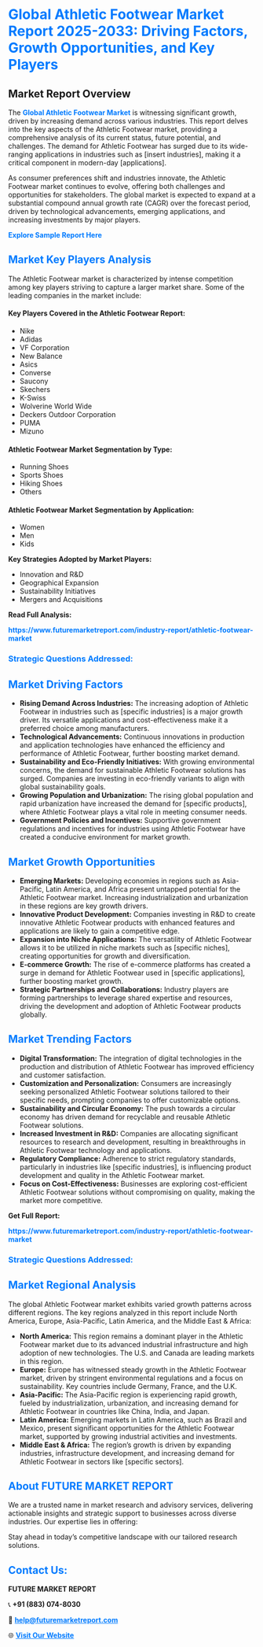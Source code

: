 <h1 style="color: #007BFF;">Global Athletic Footwear Market Report 2025-2033: Driving Factors, Growth Opportunities, and Key Players</h1>

<section id="overview">
<h2>Market Report Overview</h2>
<p>The <a href="https://www.futuremarketreport.com/industry-report/athletic-footwear-market" style="color: #007BFF; text-decoration: none;"><strong>Global Athletic Footwear Market</strong></a> is witnessing significant growth, driven by increasing demand across various industries. This report delves into the key aspects of the Athletic Footwear market, providing a comprehensive analysis of its current status, future potential, and challenges. The demand for Athletic Footwear has surged due to its wide-ranging applications in industries such as [insert industries], making it a critical component in modern-day [applications].</p>
<p>As consumer preferences shift and industries innovate, the Athletic Footwear market continues to evolve, offering both challenges and opportunities for stakeholders. The global market is expected to expand at a substantial compound annual growth rate (CAGR) over the forecast period, driven by technological advancements, emerging applications, and increasing investments by major players.</p>
</section>

<section id="overview">
<p><a href="https://www.futuremarketreport.com/request-sample/reportId=96587" style="color: #007BFF; text-decoration: none;"><strong>Explore Sample Report Here</strong></a></p>
</section>

<section id="key-players">
<h2 style="color: #007BFF;">Market Key Players Analysis</h2>
<p>The Athletic Footwear market is characterized by intense competition among key players striving to capture a larger market share. Some of the leading companies in the market include:</p>
<h4>Key Players Covered in the Athletic Footwear Report:</h4>
<ul><li>Nike</li><li>Adidas</li><li>VF Corporation</li><li>New Balance</li><li>Asics</li><li>Converse</li><li>Saucony</li><li>Skechers</li><li>K-Swiss</li><li>Wolverine World Wide</li><li>Deckers Outdoor Corporation</li><li>PUMA</li><li>Mizuno</li></ul>
<h4>Athletic Footwear Market Segmentation by Type:</h4>
<ul><li>Running Shoes</li><li>Sports Shoes</li><li>Hiking Shoes</li><li>Others</li></ul>

<h4>Athletic Footwear Market Segmentation by Application:</h4>
<ul><li>Women</li><li>Men</li><li>Kids</li></ul>
<p><strong>Key Strategies Adopted by Market Players:</strong></p>
<ul>
<li>Innovation and R&D</li>
<li>Geographical Expansion</li>
<li>Sustainability Initiatives</li>
<li>Mergers and Acquisitions</li>
</ul>
</section>

<section>
<p><strong>Read Full Analysis: </strong></p><a href="https://www.futuremarketreport.com/industry-report/athletic-footwear-market" style="color: #007BFF; text-decoration: none;"><strong>https://www.futuremarketreport.com/industry-report/athletic-footwear-market</strong></a>
<h3 style="color: #007BFF;">Strategic Questions Addressed:</h3>
</section>

<section id="driving-factors">
<h2 style="color: #007BFF;">Market Driving Factors</h2>
<ul>
<li><strong>Rising Demand Across Industries:</strong> The increasing adoption of Athletic Footwear in industries such as [specific industries] is a major growth driver. Its versatile applications and cost-effectiveness make it a preferred choice among manufacturers.</li>
<li><strong>Technological Advancements:</strong> Continuous innovations in production and application technologies have enhanced the efficiency and performance of Athletic Footwear, further boosting market demand.</li>
<li><strong>Sustainability and Eco-Friendly Initiatives:</strong> With growing environmental concerns, the demand for sustainable Athletic Footwear solutions has surged. Companies are investing in eco-friendly variants to align with global sustainability goals.</li>
<li><strong>Growing Population and Urbanization:</strong> The rising global population and rapid urbanization have increased the demand for [specific products], where Athletic Footwear plays a vital role in meeting consumer needs.</li>
<li><strong>Government Policies and Incentives:</strong> Supportive government regulations and incentives for industries using Athletic Footwear have created a conducive environment for market growth.</li>
</ul>
</section>

<section id="growth-opportunities">
<h2 style="color: #007BFF;">Market Growth Opportunities</h2>
<ul>
<li><strong>Emerging Markets:</strong> Developing economies in regions such as Asia-Pacific, Latin America, and Africa present untapped potential for the Athletic Footwear market. Increasing industrialization and urbanization in these regions are key growth drivers.</li>
<li><strong>Innovative Product Development:</strong> Companies investing in R&D to create innovative Athletic Footwear products with enhanced features and applications are likely to gain a competitive edge.</li>
<li><strong>Expansion into Niche Applications:</strong> The versatility of Athletic Footwear allows it to be utilized in niche markets such as [specific niches], creating opportunities for growth and diversification.</li>
<li><strong>E-commerce Growth:</strong> The rise of e-commerce platforms has created a surge in demand for Athletic Footwear used in [specific applications], further boosting market growth.</li>
<li><strong>Strategic Partnerships and Collaborations:</strong> Industry players are forming partnerships to leverage shared expertise and resources, driving the development and adoption of Athletic Footwear products globally.</li>
</ul>
</section>

<section id="trending-factors">
<h2 style="color: #007BFF;">Market Trending Factors</h2>
<ul>
<li><strong>Digital Transformation:</strong> The integration of digital technologies in the production and distribution of Athletic Footwear has improved efficiency and customer satisfaction.</li>
<li><strong>Customization and Personalization:</strong> Consumers are increasingly seeking personalized Athletic Footwear solutions tailored to their specific needs, prompting companies to offer customizable options.</li>
<li><strong>Sustainability and Circular Economy:</strong> The push towards a circular economy has driven demand for recyclable and reusable Athletic Footwear solutions.</li>
<li><strong>Increased Investment in R&D:</strong> Companies are allocating significant resources to research and development, resulting in breakthroughs in Athletic Footwear technology and applications.</li>
<li><strong>Regulatory Compliance:</strong> Adherence to strict regulatory standards, particularly in industries like [specific industries], is influencing product development and quality in the Athletic Footwear market.</li>
<li><strong>Focus on Cost-Effectiveness:</strong> Businesses are exploring cost-efficient Athletic Footwear solutions without compromising on quality, making the market more competitive.</li>
</ul>
</section>

<section>
<p><strong>Get Full Report: </strong></p><a href="https://www.futuremarketreport.com/industry-report/athletic-footwear-market" style="color: #007BFF; text-decoration: none;"><strong>https://www.futuremarketreport.com/industry-report/athletic-footwear-market</strong></a>
<h3 style="color: #007BFF;">Strategic Questions Addressed:</h3>
</section>


<section id="regional-analysis">
<h2 style="color: #007BFF;">Market Regional Analysis</h2>
<p>The global Athletic Footwear market exhibits varied growth patterns across different regions. The key regions analyzed in this report include North America, Europe, Asia-Pacific, Latin America, and the Middle East & Africa:</p>
<ul>
<li><strong>North America:</strong> This region remains a dominant player in the Athletic Footwear market due to its advanced industrial infrastructure and high adoption of new technologies. The U.S. and Canada are leading markets in this region.</li>
<li><strong>Europe:</strong> Europe has witnessed steady growth in the Athletic Footwear market, driven by stringent environmental regulations and a focus on sustainability. Key countries include Germany, France, and the U.K.</li>
<li><strong>Asia-Pacific:</strong> The Asia-Pacific region is experiencing rapid growth, fueled by industrialization, urbanization, and increasing demand for Athletic Footwear in countries like China, India, and Japan.</li>
<li><strong>Latin America:</strong> Emerging markets in Latin America, such as Brazil and Mexico, present significant opportunities for the Athletic Footwear market, supported by growing industrial activities and investments.</li>
<li><strong>Middle East & Africa:</strong> The region’s growth is driven by expanding industries, infrastructure development, and increasing demand for Athletic Footwear in sectors like [specific sectors].</li>
</ul>
</section>

<footer>
<h2 style="color: #007BFF;">About FUTURE MARKET REPORT</h2>
<p>We are a trusted name in market research and advisory services, delivering actionable insights and strategic support to businesses across diverse industries. Our expertise lies in offering:</p>

<p>Stay ahead in today’s competitive landscape with our tailored research solutions.</p>

<h2 style="color: #007BFF;">Contact Us:</h2>
<p><strong>FUTURE MARKET REPORT</strong></p>
<p>📞 <strong>+91 (883) 074-8030</strong></p>
<p>📧 <strong><a href="mailto:help@futuremarketreport.com" style="color: #007BFF;">help@futuremarketreport.com</a></strong></p>
<p>🌐 <strong><a href="https://www.futuremarketreport.com/" style="color: #007BFF;">Visit Our Website</a></strong></p>
</footer>